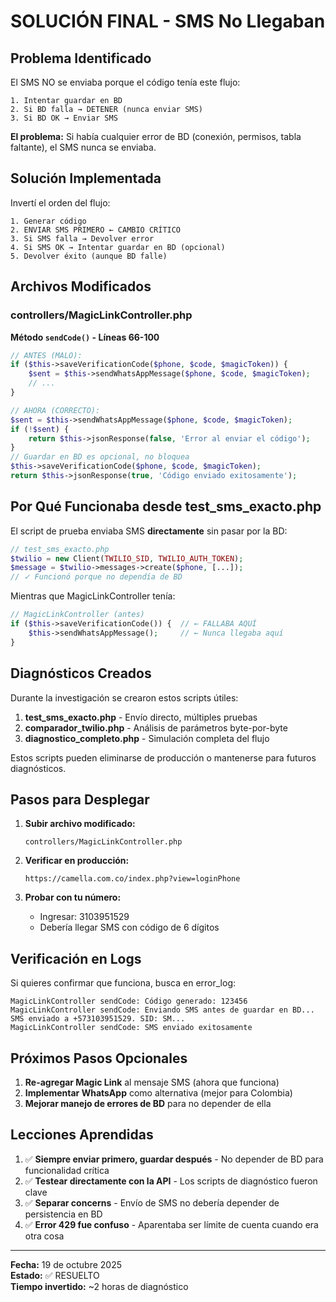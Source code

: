 # SOLUCIÓN FINAL - SMS No Llegaban

## Problema Identificado

El SMS NO se enviaba porque el código tenía este flujo:

```
1. Intentar guardar en BD
2. Si BD falla → DETENER (nunca enviar SMS)
3. Si BD OK → Enviar SMS
```

**El problema:** Si había cualquier error de BD (conexión, permisos, tabla faltante), el SMS nunca se enviaba.

## Solución Implementada

Invertí el orden del flujo:

```
1. Generar código
2. ENVIAR SMS PRIMERO ← CAMBIO CRÍTICO
3. Si SMS falla → Devolver error
4. Si SMS OK → Intentar guardar en BD (opcional)
5. Devolver éxito (aunque BD falle)
```

## Archivos Modificados

### controllers/MagicLinkController.php

**Método `sendCode()` - Líneas 66-100**

```php
// ANTES (MALO):
if ($this->saveVerificationCode($phone, $code, $magicToken)) {
    $sent = $this->sendWhatsAppMessage($phone, $code, $magicToken);
    // ...
}

// AHORA (CORRECTO):
$sent = $this->sendWhatsAppMessage($phone, $code, $magicToken);
if (!$sent) {
    return $this->jsonResponse(false, 'Error al enviar el código');
}
// Guardar en BD es opcional, no bloquea
$this->saveVerificationCode($phone, $code, $magicToken);
return $this->jsonResponse(true, 'Código enviado exitosamente');
```

## Por Qué Funcionaba desde test_sms_exacto.php

El script de prueba enviaba SMS **directamente** sin pasar por la BD:

```php
// test_sms_exacto.php
$twilio = new Client(TWILIO_SID, TWILIO_AUTH_TOKEN);
$message = $twilio->messages->create($phone, [...]);
// ✓ Funcionó porque no dependía de BD
```

Mientras que MagicLinkController tenía:

```php
// MagicLinkController (antes)
if ($this->saveVerificationCode()) {  // ← FALLABA AQUÍ
    $this->sendWhatsAppMessage();     // ← Nunca llegaba aquí
}
```

## Diagnósticos Creados

Durante la investigación se crearon estos scripts útiles:

1. **test_sms_exacto.php** - Envío directo, múltiples pruebas
2. **comparador_twilio.php** - Análisis de parámetros byte-por-byte  
3. **diagnostico_completo.php** - Simulación completa del flujo

Estos scripts pueden eliminarse de producción o mantenerse para futuros diagnósticos.

## Pasos para Desplegar

1. **Subir archivo modificado:**
   ```
   controllers/MagicLinkController.php
   ```

2. **Verificar en producción:**
   ```
   https://camella.com.co/index.php?view=loginPhone
   ```

3. **Probar con tu número:**
   - Ingresar: 3103951529
   - Debería llegar SMS con código de 6 dígitos

## Verificación en Logs

Si quieres confirmar que funciona, busca en error_log:

```
MagicLinkController sendCode: Código generado: 123456
MagicLinkController sendCode: Enviando SMS antes de guardar en BD...
SMS enviado a +573103951529. SID: SM...
MagicLinkController sendCode: SMS enviado exitosamente
```

## Próximos Pasos Opcionales

1. **Re-agregar Magic Link** al mensaje SMS (ahora que funciona)
2. **Implementar WhatsApp** como alternativa (mejor para Colombia)
3. **Mejorar manejo de errores de BD** para no depender de ella

## Lecciones Aprendidas

1. ✅ **Siempre enviar primero, guardar después** - No depender de BD para funcionalidad crítica
2. ✅ **Testear directamente con la API** - Los scripts de diagnóstico fueron clave
3. ✅ **Separar concerns** - Envío de SMS no debería depender de persistencia en BD
4. ✅ **Error 429 fue confuso** - Aparentaba ser límite de cuenta cuando era otra cosa

---

**Fecha:** 19 de octubre 2025  
**Estado:** ✅ RESUELTO  
**Tiempo invertido:** ~2 horas de diagnóstico
